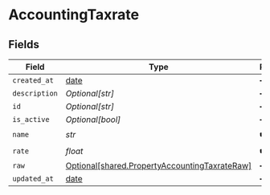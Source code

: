 # AccountingTaxrate


## Fields

| Field                                                                                                | Type                                                                                                 | Required                                                                                             | Description                                                                                          |
| ---------------------------------------------------------------------------------------------------- | ---------------------------------------------------------------------------------------------------- | ---------------------------------------------------------------------------------------------------- | ---------------------------------------------------------------------------------------------------- |
| `created_at`                                                                                         | [date](https://docs.python.org/3/library/datetime.html#date-objects)                                 | :heavy_minus_sign:                                                                                   | N/A                                                                                                  |
| `description`                                                                                        | *Optional[str]*                                                                                      | :heavy_minus_sign:                                                                                   | N/A                                                                                                  |
| `id`                                                                                                 | *Optional[str]*                                                                                      | :heavy_minus_sign:                                                                                   | N/A                                                                                                  |
| `is_active`                                                                                          | *Optional[bool]*                                                                                     | :heavy_minus_sign:                                                                                   | N/A                                                                                                  |
| `name`                                                                                               | *str*                                                                                                | :heavy_check_mark:                                                                                   | N/A                                                                                                  |
| `rate`                                                                                               | *float*                                                                                              | :heavy_check_mark:                                                                                   | N/A                                                                                                  |
| `raw`                                                                                                | [Optional[shared.PropertyAccountingTaxrateRaw]](../../models/shared/propertyaccountingtaxrateraw.md) | :heavy_minus_sign:                                                                                   | N/A                                                                                                  |
| `updated_at`                                                                                         | [date](https://docs.python.org/3/library/datetime.html#date-objects)                                 | :heavy_minus_sign:                                                                                   | N/A                                                                                                  |